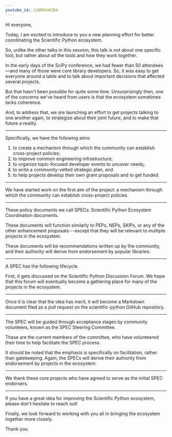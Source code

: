 ```yaml
---
youtube_id: JjQM83nKZbk
---
```


Hi everyone,

Today, I am excited to introduce to you a new planning effort for
better coordinating the Scientific Python ecosystem.

So, unlike the other talks in this session, this talk is not about one
specific tool, but rather about *all* the tools and how they work
together.

In the early days of the SciPy conference, we had fewer than 50
attendees—and many of those were core library developers.  So, it was
easy to get everyone around a table and to talk about important decisions
that affected several projects.

But that hasn't been possible for quite some time.  Unsurprisingly then, one of the
concerns we've heard from users is that the ecosystem sometimes lacks
coherence.

And, to address that, we are launching an effort to get projects talking to
one another again, to strategize about their joint future, and to make that future a reality.

-----

Specifically, we have the following aims:

1. to create a mechanism through which the community can
   establish cross-project policies;
2. to improve common engineering infrastructure;
3. to organize topic-focused developer events to uncover needs;
4. to write a community-vetted strategic plan, and
5. to help projects develop their own grant proposals and to get
   funded.

-----

We have started work on the first aim of the project: a
mechanism through which the community can establish cross-project policies.

-----

These policy documents we call SPECs: Scientific Python Ecosystem
Coordination documents.

These documents will function similarly to PEPs, NEPs, SKIPs, or
any of the other enhancement proposals---except that they will be relevant to multiple projects in the ecosystem.

These documents will be recommendations written up by the community,
and their authority will derive from endorsement by popular libraries.

-----

A SPEC has the following lifecycle.

First, it gets discussed on the Scientific Python Discussion Forum.
We hope that this forum will eventually become a gathering place for
many of the projects in the ecosystem.

-----

Once it is clear that the idea has merit, it will become a Markdown
document filed as a pull request on the scientific-python GitHub
repository.

-----

The SPEC will be guided through acceptance stages by community
volunteers, known as the SPEC Steering Committee.

These are the current members of the committee, who have volunteered
their time to help facilitate the SPEC process.

It should be noted that the emphasis is specifically on facilitation,
rather than gatekeeping.  Again, the SPECs will derive their authority
from endorsement by projects in the ecosystem.

-----

We thank these core projects who have agreed to serve as the
initial SPEC endorsers.

-----

If you have a great idea for improving the Scientific Python
ecosystem, please don't hesitate to reach out!

Finally, we look forward to working with you all in bringing the
ecosystem together more closely.

Thank you.
